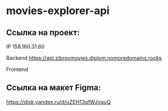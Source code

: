 # movies-explorer-api

## Ссылка на проект:
IP 158.160.31.60

Backend https://api.zibrovmovies.diplom.nomoredomains.rocks

Frontend

## Ссылка на макет Figma:

https://disk.yandex.ru/d/uZEH13qfWJvquQ
